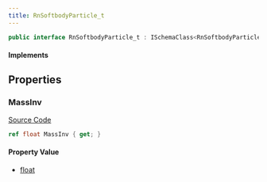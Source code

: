 ```yaml
---
title: RnSoftbodyParticle_t
---
```


```csharp
public interface RnSoftbodyParticle_t : ISchemaClass<RnSoftbodyParticle_t>, ISchemaField, ISchemaClass, INativeHandle
```

#### Implements

## Properties

### MassInv

[Source Code](https://github.com/swiftly-solution/swiftlys2/blob/main/managed/src/SwiftlyS2.Generated/Schemas/Interfaces/RnSoftbodyParticle_t.cs#L17)

```csharp
ref float MassInv { get; }
```

#### Property Value

- [float](https://learn.microsoft.com/dotnet/api/system.single)


